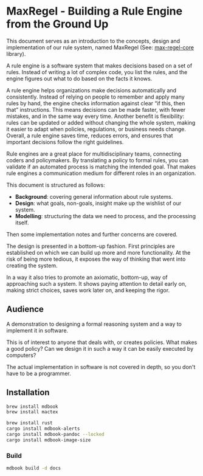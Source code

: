

# MaxRegel - Building a Rule Engine from the Ground Up

This document serves as an introduction to the concepts, design and implementation of our rule system, named MaxRegel (See: [max-regel-core](https://github.com/MinBZK/max-regel-core) library).

A rule engine is a software system that makes decisions based on a set of rules. Instead of writing a lot of complex code, you list the rules, and the engine figures out what to do based on the facts it knows.

A rule engine helps organizations make decisions automatically and consistently. Instead of relying on people to remember and apply many rules by hand, the engine checks information against clear “if this, then that” instructions. This means decisions can be made faster, with fewer mistakes, and in the same way every time. Another benefit is flexibility: rules can be updated or added without changing the whole system, making it easier to adapt when policies, regulations, or business needs change. Overall, a rule engine saves time, reduces errors, and ensures that important decisions follow the right guidelines.

Rule engines are a great place for multidisciplinary teams, connecting coders and policymakers.
By translating a policy to formal rules, you can validate if an automated process is matching the intended goal. That makes rule engines a communication medium for different roles in an organization.

This document is structured as follows:

* **Background**: covering general information about rule systems.
* **Design**: what goals, non-goals, insight make up the wishlist of our system.
* **Modelling**: structuring the data we need to process, and the processing itself.

Then some implementation notes and further concerns are covered.

The design is presented in a bottom-up fashion. First principles are established on which we can build up more and more functionality.
At the risk of being more tedious, it exposes the way of thinking that went into creating the system.

In a way it also tries to promote an axiomatic, bottom-up, way of approaching such a system.
It shows paying attention to detail early on, making strict choices, saves work later on, and keeping the rigor.

## Audience

A demonstration to designing a formal reasoning system and a way to implement it in software.

This is of interest to anyone that deals with, or creates policies. What makes a good policy?
Can we design it in such a way it can be easily executed by computers?

The actual implementation in software is not covered in depth, so you don't have to be a programmer.



## Installation

```bash
brew install mdbook
brew install mactex

brew install rust
cargo install mdbook-alerts
cargo install mdbook-pandoc --locked
cargo install mdbook-image-size

```

### Build
```bash
mdbook build -d docs
```
